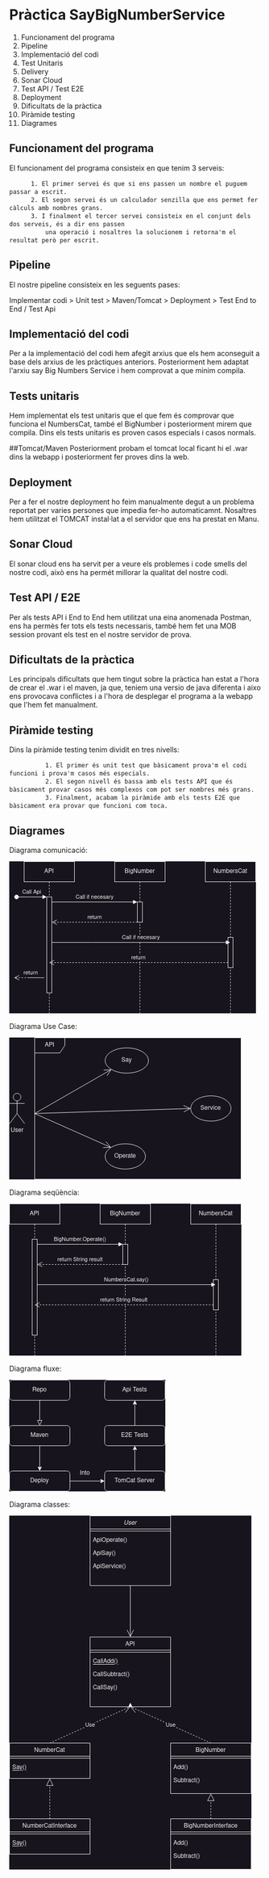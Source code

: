 # Pràctica SayBigNumberService
1. Funcionament del programa
2. Pipeline
3. Implementació del codi
4. Test Unitaris
5. Delivery
6. Sonar Cloud
7. Test API / Test E2E
8. Deployment
9. Dificultats de la pràctica
10. Piràmide testing
11. Diagrames

## Funcionament del programa
El funcionament del programa consisteix en que tenim 3 serveis: 

          1. El primer servei és que si ens passen un nombre el puguem passar a escrit.
          2. El segon servei és un calculador senzilla que ens permet fer càlculs amb nombres grans.
          3. I finalment el tercer servei consisteix en el conjunt dels dos serveis, és a dir ens passen
              una operació i nosaltres la solucionem i retorna'm el resultat però per escrit.

## Pipeline
El nostre pipeline consisteix en les seguents pases:

Implementar codi > Unit test > Maven/Tomcat > Deployment > Test End to End / Test Api  

## Implementació del codi

Per a la implementació del codi hem afegit arxius que els hem aconseguit a base dels arxius de les pràctiques anteriors. 
Posteriorment hem adaptat l'arxiu say Big Numbers Service i hem comprovat a que minim compila.

## Tests unitaris
Hem implementat els test unitaris que el que fem és comprovar que funciona el NumbersCat, també el BigNumber i posteriorment mirem que 
compila. Dins els tests unitaris es proven casos especials i casos normals.

##Tomcat/Maven
Posteriorment probam el tomcat local ficant hi el .war dins la webapp i posteriorment fer proves dins la web.

## Deployment
Per a fer el nostre deployment ho feim manualmente degut a un problema reportat per varies persones que impedia fer-ho automaticamnt.
Nosaltres hem utilitzat el TOMCAT instal·lat a el servidor que ens ha prestat en Manu.

## Sonar Cloud
El sonar cloud ens ha servit per a veure els problemes i code smells del nostre codi, això ens ha permét millorar la qualitat del nostre codi.

## Test API / E2E
Per als tests API i End to End hem utilitzat una eina anomenada Postman, ens ha permès fer tots els tests necessaris, també hem fet una MOB session
provant els test en el nostre servidor de prova.

## Dificultats de la pràctica
Les principals dificultats que hem tingut sobre la pràctica han estat a l'hora de crear el .war i el maven, ja que, teniem una versio de java diferenta
i aixo ens provocava conflictes i a l'hora de desplegar el programa a la webapp que l'hem fet manualment.

## Piràmide testing
Dins la piràmide testing tenim dividit en tres nivells: 

              1. El primer és unit test que bàsicament prova'm el codi funcioni i prova'm casos més especials.
              2. El segon nivell és bassa amb els tests API que és bàsicament provar casos més complexos com pot ser nombres més grans.
              3. Finalment, acabam la piràmide amb els tests E2E que bàsicament era provar que funcioni com toca.

## Diagrames
Diagrama comunicació:

![Diagrama de comunicacio](/img/Comunication.png "com_diagram")

Diagrama Use Case:

![Diagrama Use Case](/img/UseCase.png "com_diagram")

Diagrama seqüència:

![Diagrama de seqüència](/img/Sequence.png "com_diagram")

Diagrama fluxe:

![Diagrama de fluxe.](/img/Flowchart.png "com_diagram")

Diagrama classes:

![Diagrama de classes.](/img/ClassDiagram.png "com_diagram")
